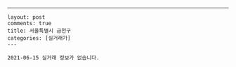---
    layout: post
    comments: true
    title: 서울특별시 금천구
    categories: [실거래가]
    ---

    2021-06-15 실거래 정보가 없습니다.

    